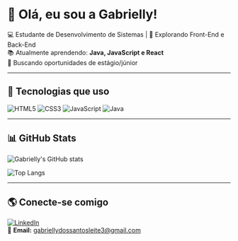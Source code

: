 # 👋 Olá, eu sou a Gabrielly!

💻 Estudante de Desenvolvimento de Sistemas | 🚀 Explorando Front-End e Back-End  
📚 Atualmente aprendendo: **Java, JavaScript e React**  
🌱 Buscando oportunidades de estágio/júnior  

---

## 🚀 Tecnologias que uso
![HTML5](https://img.shields.io/badge/HTML5-E34F26?style=for-the-badge&logo=html5&logoColor=white)
![CSS3](https://img.shields.io/badge/CSS3-1572B6?style=for-the-badge&logo=css3&logoColor=white)
![JavaScript](https://img.shields.io/badge/JavaScript-323330?style=for-the-badge&logo=javascript&logoColor=F7DF1E)
![Java](https://img.shields.io/badge/Java-ED8B00?style=for-the-badge&logo=java&logoColor=white)

---

## 📊 GitHub Stats
![Gabrielly's GitHub stats](https://github-readme-stats.vercel.app/api?username=gabriellyleitedev&show_icons=true&theme=radical)

![Top Langs](https://github-readme-stats.vercel.app/api/top-langs/?username=gabriellyleitedev&layout=compact&theme=radical)

---

## 🌎 Conecte-se comigo
[![LinkedIn](https://img.shields.io/badge/LinkedIn-0077B5?style=for-the-badge&logo=linkedin&logoColor=white)](https://www.linkedin.com/in/gabriellyleite-dev?utm_source=share&utm_campaign=share_via&utm_content=profile&utm_medium=android_app)  
📧 **Email:** [gabriellydossantosleite3@gmail.com](mailto:gabriellydossantosleite3@gmail.com)


